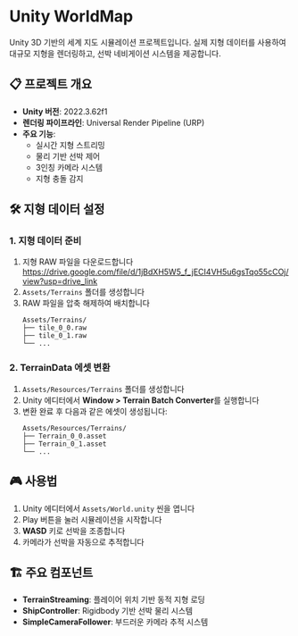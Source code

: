 # Unity WorldMap

Unity 3D 기반의 세계 지도 시뮬레이션 프로젝트입니다. 실제 지형 데이터를 사용하여 대규모 지형을 렌더링하고, 선박 네비게이션 시스템을 제공합니다.

## 📋 프로젝트 개요

- **Unity 버전**: 2022.3.62f1
- **렌더링 파이프라인**: Universal Render Pipeline (URP)
- **주요 기능**: 
  - 실시간 지형 스트리밍
  - 물리 기반 선박 제어
  - 3인칭 카메라 시스템
  - 지형 충돌 감지

## 🛠️ 지형 데이터 설정

### 1. 지형 데이터 준비
1. 지형 RAW 파일을 다운로드합니다 
https://drive.google.com/file/d/1jBdXH5W5_f_jECI4VH5u6gsTqo55cCOj/view?usp=drive_link
2. `Assets/Terrains` 폴더를 생성합니다
3. RAW 파일을 압축 해제하여 배치합니다
   ```
   Assets/Terrains/
   ├── tile_0_0.raw
   ├── tile_0_1.raw
   └── ...
   ```

### 2. TerrainData 에셋 변환
1. `Assets/Resources/Terrains` 폴더를 생성합니다
2. Unity 에디터에서 **Window > Terrain Batch Converter**를 실행합니다
3. 변환 완료 후 다음과 같은 에셋이 생성됩니다:
   ```
   Assets/Resources/Terrains/
   ├── Terrain_0_0.asset
   ├── Terrain_0_1.asset
   └── ...
   ```

## 🎮 사용법

1. Unity 에디터에서 `Assets/World.unity` 씬을 엽니다
2. Play 버튼을 눌러 시뮬레이션을 시작합니다
3. **WASD** 키로 선박을 조종합니다
4. 카메라가 선박을 자동으로 추적합니다

## 🏗️ 주요 컴포넌트

- **TerrainStreaming**: 플레이어 위치 기반 동적 지형 로딩
- **ShipController**: Rigidbody 기반 선박 물리 시스템
- **SimpleCameraFollower**: 부드러운 카메라 추적 시스템
